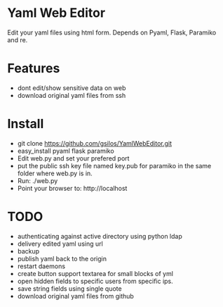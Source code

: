 # Yaml Web Editor

Edit your yaml files using html form. Depends on Pyaml, Flask, Paramiko and re.

# Features

- dont edit/show sensitive data on web
- download original yaml files from ssh

# Install

- git clone https://github.com/gsilos/YamlWebEditor.git
- easy_install pyaml flask paramiko
- Edit web.py and set your prefered port
- put the public ssh key file named key.pub for paramiko in the same folder where web.py is in.
- Run: ./web.py
- Point your browser to: http://localhost

# TODO

- authenticating against active directory using python ldap
- delivery edited yaml using url
- backup
- publish yaml back to the origin
- restart daemons
- create button support textarea for small blocks of yml
- open hidden fields to specific users from specific ips.
- save string fields using single quote
- download original yaml files from github
